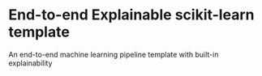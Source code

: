 # End-to-end Explainable scikit-learn template
An end-to-end machine learning pipeline template with built-in explainability
